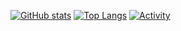 [![GitHub stats](https://github-readme-stats.vercel.app/api?username=xkcdnerd&theme=dark&rank_icon=percentile)](https://github.com/anuraghazra/github-readme-stats)
[![Top Langs](https://github-readme-stats.vercel.app/api/top-langs/?username=xkcdnerd&theme=dark)](https://github.com/anuraghazra/github-readme-stats)
[![Activity](https://github-readme-activity-graph.vercel.app/graph?username=xkcdnerd&theme=react)](https://github.com/ashutosh00710/github-readme-activity-graph)
